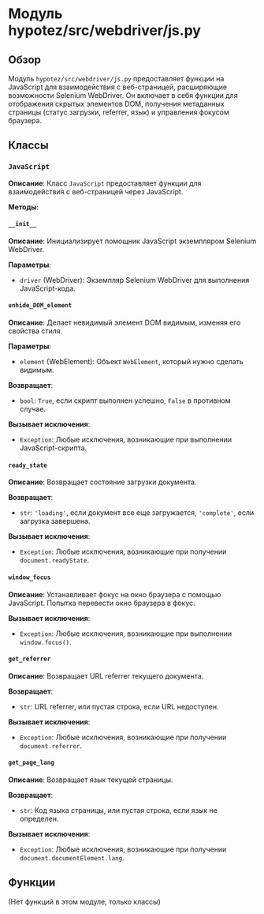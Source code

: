 # Модуль hypotez/src/webdriver/js.py

## Обзор

Модуль `hypotez/src/webdriver/js.py` предоставляет функции на JavaScript для взаимодействия с веб-страницей, расширяющие возможности Selenium WebDriver. Он включает в себя функции для отображения скрытых элементов DOM, получения метаданных страницы (статус загрузки, referrer, язык) и управления фокусом браузера.

## Классы

### `JavaScript`

**Описание**: Класс `JavaScript` предоставляет функции для взаимодействия с веб-страницей через JavaScript.

**Методы**:

#### `__init__`

**Описание**: Инициализирует помощник JavaScript экземпляром Selenium WebDriver.

**Параметры**:
- `driver` (WebDriver): Экземпляр Selenium WebDriver для выполнения JavaScript-кода.

#### `unhide_DOM_element`

**Описание**: Делает невидимый элемент DOM видимым, изменяя его свойства стиля.

**Параметры**:
- `element` (WebElement): Объект `WebElement`, который нужно сделать видимым.

**Возвращает**:
- `bool`: `True`, если скрипт выполнен успешно, `False` в противном случае.

**Вызывает исключения**:
- `Exception`: Любые исключения, возникающие при выполнении JavaScript-скрипта.

#### `ready_state`

**Описание**: Возвращает состояние загрузки документа.

**Возвращает**:
- `str`: `'loading'`, если документ все еще загружается, `'complete'`, если загрузка завершена.

**Вызывает исключения**:
- `Exception`: Любые исключения, возникающие при получении `document.readyState`.


#### `window_focus`

**Описание**: Устанавливает фокус на окно браузера с помощью JavaScript.  Попытка перевести окно браузера в фокус.

**Вызывает исключения**:
- `Exception`: Любые исключения, возникающие при выполнении `window.focus()`.


#### `get_referrer`

**Описание**: Возвращает URL referrer текущего документа.

**Возвращает**:
- `str`: URL referrer, или пустая строка, если URL недоступен.

**Вызывает исключения**:
- `Exception`: Любые исключения, возникающие при получении `document.referrer`.


#### `get_page_lang`

**Описание**: Возвращает язык текущей страницы.

**Возвращает**:
- `str`: Код языка страницы, или пустая строка, если язык не определен.

**Вызывает исключения**:
- `Exception`: Любые исключения, возникающие при получении `document.documentElement.lang`.


## Функции

(Нет функций в этом модуле, только классы)